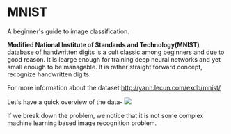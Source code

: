 # MNIST
A beginner's guide to image classification.

<b>Modified National Institute of Standards and Technology(MNIST)</b> database of handwritten digits is a cult classic among beginners and due to good reason. It is learge enough for training deep neural networks and yet small enough to be managable. It is rather straight forward concept, recognize handwritten digits.

For more information about the dataset:http://yann.lecun.com/exdb/mnist/

Let's have a quick overview of the data-
<img src='https://upload.wikimedia.org/wikipedia/commons/2/27/MnistExamples.png'>


If we break down the problem, we notice that it is not some complex machine learning based image recognition problem.
